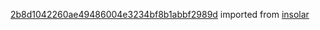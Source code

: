 [2b8d1042260ae49486004e3234bf8b1abbf2989d](https://github.com/insolar/insolar/commit/2b8d1042260ae49486004e3234bf8b1abbf2989d) imported from [insolar](https://github.com/insolar/insolar)
